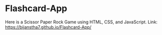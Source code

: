 # Flashcard-App
Here is a Scissor Paper Rock Game using HTML, CSS, and JavaScript. Link: https://bijanstha7.github.io/Flashcard-App/
